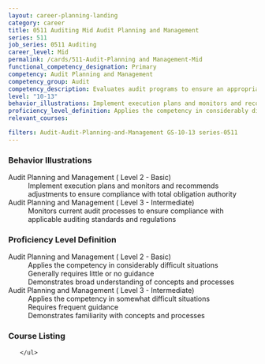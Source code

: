 ```yaml
---
layout: career-planning-landing
category: career
title: 0511 Auditing Mid Audit Planning and Management
series: 511
job_series: 0511 Auditing
career_level: Mid
permalink: /cards/511-Audit-Planning and Management-Mid
functional_competency_designation: Primary
competency: Audit Planning and Management
competency_group: Audit
competency_description: Evaluates audit programs to ensure an appropriate risk-based audit approach, monitors audit progress and reviews working papers and audit reports to ensure audits are properly documented and accomplished in accordance with Generally Accepted Government Auditing Standards (GAGAS) and Generally Accepted Auditing Standards (GAAS).
level: "10-13"
behavior_illustrations: Implement execution plans and monitors and recommends adjustments to ensure compliance with total obligation authority ? Monitors current audit processes to ensure compliance with applicable auditing standards and regulations
proficiency_level_definition: Applies the competency in considerably difficult situations ? Generally requires little or no guidance ? Demonstrates broad understanding of concepts and processes ? Applies the competency in somewhat difficult situations ? Requires frequent guidance ? Demonstrates familiarity with concepts and processes
relevant_courses: 

filters: Audit-Audit-Planning-and-Management GS-10-13 series-0511
---
```


<div class="desktop:grid-col-4 margin-y-205">
  <div class="border-top-05 bg-white padding-2 shadow-5 height-full members-hover border-1px border-gray-30 radius-lg">
    <h3>Behavior Illustrations</h3>
    <dl class="text-base"><dt>Audit Planning and Management ( Level 2 - Basic)</dt><dd>Implement execution plans and monitors and recommends adjustments to ensure compliance with total obligation authority</dd><dt>Audit Planning and Management ( Level 3 - Intermediate)</dt><dd>Monitors current audit processes to ensure compliance with applicable auditing standards and regulations</dd></dl>
  </div>
</div>
<div class="desktop:grid-col-4 margin-y-205">
  <div class="border-top-05 bg-white padding-2 shadow-5 height-full members-hover border-1px border-gray-30 radius-lg">
    <h3>Proficiency Level Definition</h3>
    <dl class="text-base"><dt>Audit Planning and Management ( Level 2 - Basic)</dt><dd>Applies the competency in considerably difficult situations </dd><dd> Generally requires little or no guidance </dd><dd> Demonstrates broad understanding of concepts and processes</dd><dt>Audit Planning and Management ( Level 3 - Intermediate)</dt><dd>Applies the competency in somewhat difficult situations </dd><dd> Requires frequent guidance </dd><dd> Demonstrates familiarity with concepts and processes</dd></dl>
  </div>
</div>
<div class="desktop:grid-col-4 margin-y-205">
  <div class="border-top-05 bg-white padding-2 shadow-5 height-full members-hover border-1px border-gray-30 radius-lg">
    <h3>Course Listing</h3>
    <ul class="text-base">
     
    </ul>
  </div>
</div>
